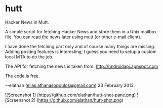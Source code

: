 hutt
====

Hacker News in Mutt.

A simple script for fetching Hacker News and store them in a Unix mailbox file.
You can read the news later using mutt (or other e-mail client).

I have done the fetching part only and of course many things are missing.
Adding posting features is interesting; I guess you need to setup a custom
local MTA to do the job.

The API for fetching the news is taken from: http://hndroidapi.appspot.com

The code is free. 

--elathan (elias.athanasopoulos@gmail.com)
23 February 2013.

![Screenshot 1] (https://github.com/elathan/hutt-shot-pane.png)
![Screenshot 2] (https://github.com/elathan/hutt-shot.png)

